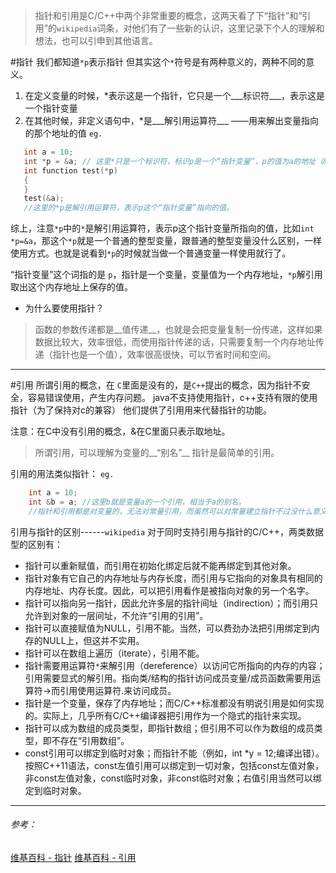 >指针和引用是C/C++中两个非常重要的概念，这两天看了下“指针”和“引用”的`wikipedia`词条，对他们有了一些新的认识，这里记录下个人的理解和想法，也可以引申到其他语言。

#指针
我们都知道`*p`表示指针
但其实这个`*`符号是有两种意义的，两种不同的意义。
1.  在定义变量的时候，*表示这是一个指针，它只是一个___标识符___，表示这是一个指针变量
2. 在其他时候，非定义语句中，*是___解引用运算符___ ——用来解出变量指向的那个地址的值
`eg.`
 ```C
    int a = 10;
    int *p = &a; // 这里*只是一个标识符，标识p是一个“指针变量”，p的值为a的地址（&a为取地址，注意c里面没有“引用”的概念）
    int function test(*p)
    {
    }
    test(&a);
	//这里的*p是解引用运算符，表示p这个“指针变量”指向的值。
```
综上，注意`*p`中的`*`是解引用运算符，表示p这个指针变量所指向的值，比如`int *p=&a`，那这个`*p`就是一个普通的整型变量，跟普通的整型变量没什么区别，一样使用方式。也就是说看到`*p`的时候就当做一个普通变量一样使用就行了。

“指针变量”这个词指的是 `p`，指针是一个变量，变量值为一个内存地址，`*p`解引用取出这个内存地址上保存的值。

* 为什么要使用指针？
>函数的参数传递都是__值传递__，也就是会把变量复制一份传递，这样如果数据比较大，效率很低，而使用指针传递的话，只需要复制一个内存地址传递（指针也是一个值），效率很高很快，可以节省时间和空间。
***
#引用
所谓引用的概念，在 `C`里面是没有的，是`C++`提出的概念，因为指针不安全，容易错误使用，产生内存问题。
	java不支持使用指针，c++支持有限的使用指针（为了保持对c的兼容）
	他们提供了引用用来代替指针的功能。

注意：在C中没有引用的概念，&在C里面只表示取地址。
	
>所谓引用，可以理解为变量的__“别名”__
指针是最简单的引用。
	
引用的用法类似指针：
`eg.`
```C++
    int a = 10;
    int &b = a; //这里b就是变量a的一个引用，相当于a的别名。
    //指针和引用都是对变量的，无法对常量引用，而虽然可以对常量建立指针不过没什么意义。
```

引用与指针的区别------`wikipedia`
对于同时支持引用与指针的C/C++，两类数据型的区别有：
* 指针可以重新赋值，而引用在初始化绑定后就不能再绑定到其他对象。
* 指针对象有它自己的内存地址与内存长度，而引用与它指向的对象具有相同的内存地址、内存长度。因此，可以把引用看作是被指向对象的另一个名字。
* 指针可以指向另一指针，因此允许多层的指针间址（indirection）；而引用只允许到对象的一层间址，不允许“引用的引用”。
* 指针可以直接赋值为NULL，引用不能。当然，可以费劲办法把引用绑定到内存的NULL上，但这并不实用。
* 指针可以在数组上遍历（iterate），引用不能。
* 指针需要用运算符`*`来解引用（dereference）以访问它所指向的内存的内容；引用需要显式的解引用。指向类/结构的指针访问成员变量/成员函数需要用运算符->而引用使用运算符.来访问成员。
* 指针是一个变量，保存了内存地址；而C/C++标准都没有明说引用是如何实现的。实际上，几乎所有C/C++编译器把引用作为一个隐式的指针来实现。
* 指针可以成为数组的成员类型，即指针数组；但引用不可以作为数组的成员类型，即不存在“引用数组”。
* const引用可以绑定到临时对象；而指针不能（例如，int *y = 12;编译出错）。按照C++11语法，const左值引用可以绑定到一切对象，包括const左值对象，非const左值对象，const临时对象，非const临时对象；右值引用当然可以绑定到临时对象。
***
###### 参考：
[维基百科 - 指针](https://zh.wikipedia.org/wiki/%E6%8C%87%E9%92%88)
[维基百科 - 引用](https://zh.wikipedia.org/wiki/%E5%8F%83%E7%85%A7)
